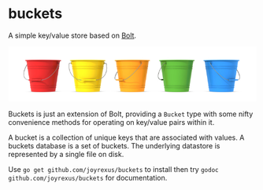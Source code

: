 # buckets

A simple key/value store based on [Bolt](https://github.com/boltdb/bolt).

![buckets](buckets.jpg)

Buckets is just an extension of Bolt, providing a `Bucket` type with some nifty convenience methods for operating on key/value pairs within it.

A bucket is a collection of unique keys that are associated with values. A buckets database is a set of buckets.  The underlying datastore is represented by a single file on disk.  

Use `go get github.com/joyrexus/buckets` to install then try `godoc github.com/joyrexus/buckets` for documentation.
